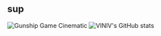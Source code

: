 ## sup

![Gunship Game Cinematic](https://media.giphy.com/media/PYIV6DUBq7UYLdiDM6/giphy.gif)
![VlNlV's GitHub stats](https://github-readme-stats.vercel.app/api?username=VlNlV&show_icons=true&theme=dark)






<!--
**VlNlV/VlNlV** is a ✨ _special_ ✨ repository because its `README.md` (this file) appears on your GitHub profile.

Here are some ideas to get you started:

- 🔭 I’m currently working on ...
- 🌱 I’m currently learning ...
- 👯 I’m looking to collaborate on ...
- 🤔 I’m looking for help with ...
- 💬 Ask me about ...
- 📫 How to reach me: ...
- 😄 Pronouns: ...
- ⚡ Fun fact: ...
-->
